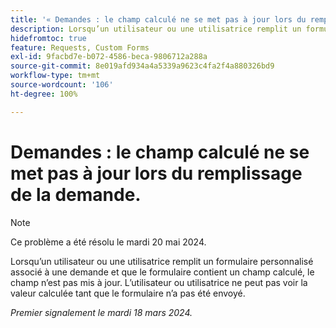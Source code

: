 ```yaml
---
title: '« Demandes : le champ calculé ne se met pas à jour lors du remplissage de la demande. »'
description: Lorsqu’un utilisateur ou une utilisatrice remplit un formulaire personnalisé associé à une demande et que le formulaire contient un champ calculé, le champ n’est pas mis à jour. L’utilisateur ou utilisatrice ne peut pas voir la valeur calculée tant que le formulaire n’a pas été envoyé.
hidefromtoc: true
feature: Requests, Custom Forms
exl-id: 9facbd7e-b072-4586-beca-9806712a288a
source-git-commit: 8e019afd934a4a5339a9623c4fa2f4a880326bd9
workflow-type: tm+mt
source-wordcount: '106'
ht-degree: 100%

---
```


# Demandes : le champ calculé ne se met pas à jour lors du remplissage de la demande.

>[!NOTE]
>
>Ce problème a été résolu le mardi 20 mai 2024.

Lorsqu’un utilisateur ou une utilisatrice remplit un formulaire personnalisé associé à une demande et que le formulaire contient un champ calculé, le champ n’est pas mis à jour. L’utilisateur ou utilisatrice ne peut pas voir la valeur calculée tant que le formulaire n’a pas été envoyé.

_Premier signalement le mardi 18 mars 2024._

